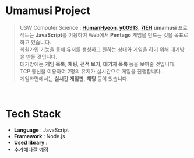 #   Umamusi Project
> USW Computer Science : [**HumanHyeon**](https://github.com/HumanHyeon),  [**y00913**](https://github.com/y00913),  [**7IEH**](https://github.com/7IEH)
**umamusi** 프로젝트는 **JavaScript**를 이용하여 Web에서 **Pentago** 게임을 만드는 것을 목표로 하고 있습니다.    
회원가입 기능을 통해 유저를 생성하고 원하는 상대와 게임을 하기 위해 대기방을 만들 것입니다.   
대기방에는 **게임 목록**, **채팅**, **전적 보기**, **대기자 목록** 등을 보여줄 것입니다.    
TCP 통신을 이용하여 2명의 유저가 실시간으로 게임을 진행합니다.   
게임화면에서는 **실시간 게임판**, **채팅** 등이 있습니다.

<br/>   

# Tech Stack

 - **Language** : JavaScript
 - **Framework** : Node.js
 - **Used library** : 
 - 추가해나갈 예정

